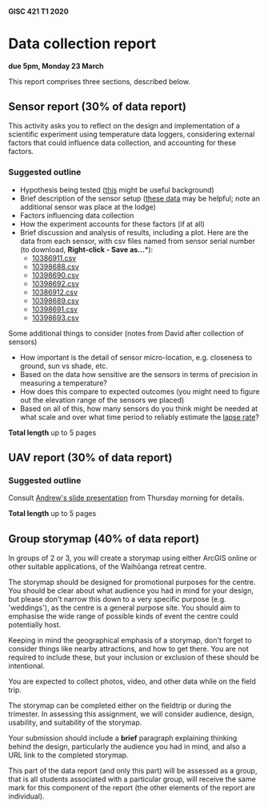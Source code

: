 #### GISC 421 T1 2020
# Data collection report
**due 5pm, Monday 23 March**

This report comprises three sections, described below.

## Sensor report (30% of data report)
This activity asks you to reflect on the design and implementation of a scientific experiment using temperature data loggers, considering external factors that could influence data collection, and accounting for these factors.  
### Suggested outline
+ Hypothesis being tested ([this](https://en.wikipedia.org/wiki/Lapse_rate#Environmental_lapse_rate) might be useful background)
+ Brief description of the sensor setup ([these data](field-trip/sensors.geojson) may be helpful; note an additional sensor was place at the lodge)
+ Factors influencing data collection
+ How the experiment accounts for these factors (if at all)
+ Brief discussion and analysis of results, including a plot. Here are the data from each sensor, with csv files named from sensor serial number (to download, **Right-click - Save as...***):
    + [10386911.csv](field-trip/10386911.csv?raw=true)
    + [10398688.csv](field-trip/10398688.csv?raw=true)
    + [10398690.csv](field-trip/10398690.csv?raw=true)
    + [10398692.csv](field-trip/10398692.csv?raw=true)
    + [10386912.csv](field-trip/10386912.csv?raw=true)
    + [10398689.csv](field-trip/10398689.csv?raw=true)
    + [10398691.csv](field-trip/10398691.csv?raw=true)
    + [10398693.csv](field-trip/10398693.csv?raw=true)

Some additional things to consider (notes from David after collection of sensors)
+ How important is the detail of sensor micro-location, e.g. closeness to ground, sun vs shade, etc.
+ Based on the data how sensitive are the sensors in terms of precision in measuring a temperature?
+ How does this compare to expected outcomes (you might need to figure out the elevation range of the sensors we placed)
+ Based on all of this, how many sensors do you think might be needed at what scale and over what time period to reliably estimate the [lapse rate](https://en.wikipedia.org/wiki/Lapse_rate#Environmental_lapse_rate)?

**Total length** up to 5 pages

## UAV report (30% of data report)
### Suggested outline
Consult [Andrew's slide presentation](https://blackboard.vuw.ac.nz/bbcswebdav/pid-2650795-dt-content-rid-9553611_1/xid-9553611_1) from Thursday morning for details.

**Total length** up to 5 pages

## Group storymap (40% of data report)
In groups of 2 or 3, you will create a storymap using either ArcGIS online or other suitable applications, of the Waihōanga retreat centre.  

The storymap should be designed for promotional purposes for the centre. You should be clear about what audience you had in mind for your design, but please don't narrow this down to a very specific purpose (e.g. 'weddings'), as the centre is a general purpose site. You should aim to emphasise the wide range of possible kinds of event the centre could potentially host.

Keeping in mind the geographical emphasis of a storymap, don't forget to consider things like nearby attractions, and how to get there. You are not required to include these, but your inclusion or exclusion of these should be intentional.

You are expected to collect photos, video, and other data while on the field trip.

The storymap can be completed either on the fieldtrip or during the trimester. In assessing this assignment, we will consider audience, design, usability, and suitability of the storymap.

Your submission should include a **brief** paragraph explaining thinking behind the design, particularly the audience you had in mind, and also a URL link to the completed storymap.

This part of the data report (and only this part) will be assessed as a group, that is all students associated with a particular group, will receive the same mark for this component of the report (the other elements of the report are individual).
